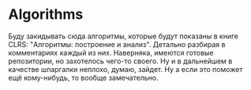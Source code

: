 # Algorithms
Буду закидывать сюда алгоритмы, которые будут показаны в книге CLRS: "Алгоритмы: построение и анализ". Детально разбирая в комментариях каждый из них.
Наверняка, имеются готовые репозитории, но захотелось чего-то своего. Ну и в дальнейшем в качестве шпаргалки неплохо, думаю, зайдет.
Ну а если это поможет ещё кому-нибудь, то вообще замечательно.
